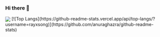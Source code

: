 ### Hi there 👋

<img align="center" src="https://github-readme-stats.vercel.app/api?username=rayxsong&theme=moltack&count_private=true&show_icons=true" />
[![Top Langs](https://github-readme-stats.vercel.app/api/top-langs/?username=rayxsong)](https://github.com/anuraghazra/github-readme-stats)

<!--
**rayxsong/rayxsong** is a ✨ _special_ ✨ repository because its `README.md` (this file) appears on your GitHub profile.

Here are some ideas to get you started:

- 🔭 I’m currently working on ...
- 🌱 I’m currently learning ...
- 👯 I’m looking to collaborate on ...
- 🤔 I’m looking for help with ...
- 💬 Ask me about ...
- 📫 How to reach me: ...
- 😄 Pronouns: ...
- ⚡ Fun fact: ...
-->
